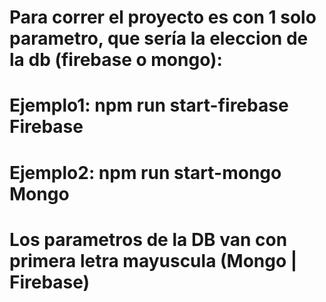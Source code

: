 # Para correr el proyecto es con 1 solo parametro, que sería la eleccion de la db (firebase o mongo):

# Ejemplo1: npm run start-firebase Firebase 
# Ejemplo2: npm run start-mongo Mongo 

# Los parametros de la DB van con primera letra mayuscula (Mongo | Firebase)
